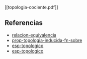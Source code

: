 [[topologia-cociente.pdf]]

## Referencias
- [relacion-equivalencia](./relacion-equivalencia.md)
- [prop-topologia-inducida-fn-sobre](./prop-topologia-inducida-fn-sobre.md)
- [esp-topologico](./esp-topologico.md)
- [esp-topologico](./esp-topologico.md)

